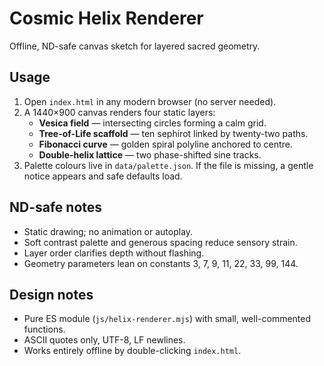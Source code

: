 # Cosmic Helix Renderer

Offline, ND-safe canvas sketch for layered sacred geometry.

## Usage
1. Open `index.html` in any modern browser (no server needed).
2. A 1440×900 canvas renders four static layers:
   - **Vesica field** — intersecting circles forming a calm grid.
   - **Tree-of-Life scaffold** — ten sephirot linked by twenty-two paths.
   - **Fibonacci curve** — golden spiral polyline anchored to centre.
   - **Double-helix lattice** — two phase-shifted sine tracks.
3. Palette colours live in `data/palette.json`. If the file is missing, a gentle notice appears and safe defaults load.

## ND-safe notes
- Static drawing; no animation or autoplay.
- Soft contrast palette and generous spacing reduce sensory strain.
- Layer order clarifies depth without flashing.
- Geometry parameters lean on constants 3, 7, 9, 11, 22, 33, 99, 144.

## Design notes
- Pure ES module (`js/helix-renderer.mjs`) with small, well-commented functions.
- ASCII quotes only, UTF-8, LF newlines.
- Works entirely offline by double-clicking `index.html`.
